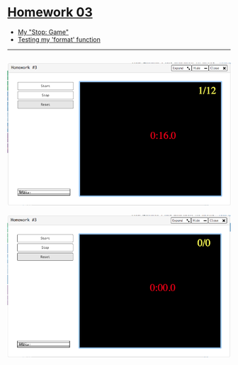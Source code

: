 # [Homework 03](https://github.com/20awesome/VladBolibruk_MA2018Python/issues/4)
* [My "Stop: Game"](https://py3.codeskulptor.org/#user302_xcV1AoiZj2w2Tfc_17.py)
* [Testing my 'format' function](https://py3.codeskulptor.org/#user302_nZ8mf921mU_3.py)

----

![alt text](Screen_Shot_1.png "RPSLS")
----

![alt text](Screen_Shot_2.png "RPSLS")
